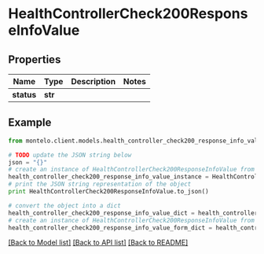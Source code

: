 # HealthControllerCheck200ResponseInfoValue


## Properties

Name | Type | Description | Notes
------------ | ------------- | ------------- | -------------
**status** | **str** |  | 

## Example

```python
from montelo.client.models.health_controller_check200_response_info_value import HealthControllerCheck200ResponseInfoValue

# TODO update the JSON string below
json = "{}"
# create an instance of HealthControllerCheck200ResponseInfoValue from a JSON string
health_controller_check200_response_info_value_instance = HealthControllerCheck200ResponseInfoValue.from_json(json)
# print the JSON string representation of the object
print HealthControllerCheck200ResponseInfoValue.to_json()

# convert the object into a dict
health_controller_check200_response_info_value_dict = health_controller_check200_response_info_value_instance.to_dict()
# create an instance of HealthControllerCheck200ResponseInfoValue from a dict
health_controller_check200_response_info_value_form_dict = health_controller_check200_response_info_value.from_dict(health_controller_check200_response_info_value_dict)
```
[[Back to Model list]](../README.md#documentation-for-models) [[Back to API list]](../README.md#documentation-for-api-endpoints) [[Back to README]](../README.md)


